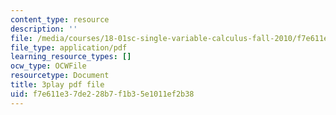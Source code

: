 ```yaml
---
content_type: resource
description: ''
file: /media/courses/18-01sc-single-variable-calculus-fall-2010/f7e611e37de228b7f1b35e1011ef2b38_aeXp1zC6Hls.pdf
file_type: application/pdf
learning_resource_types: []
ocw_type: OCWFile
resourcetype: Document
title: 3play pdf file
uid: f7e611e3-7de2-28b7-f1b3-5e1011ef2b38
---
```

